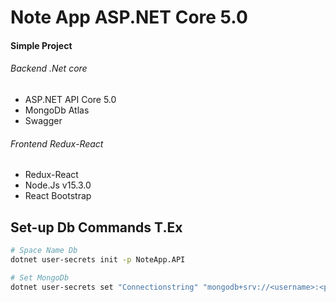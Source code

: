 # Note App ASP.NET Core 5.0
#### Simple Project


###### Backend .Net core
* ASP.NET API Core 5.0
* MongoDb Atlas
* Swagger

###### Frontend Redux-React
* Redux-React
* Node.Js v15.3.0
* React Bootstrap

## Set-up Db Commands T.Ex

``` bash
# Space Name Db
dotnet user-secrets init -p NoteApp.API

# Set MongoDb
dotnet user-secrets set "Connectionstring" "mongodb+srv://<username>:<password>@test.wzl6u.mongodb.net/<dbname>?retryWrites=true&w=majority"-p NoteApp.API
```
